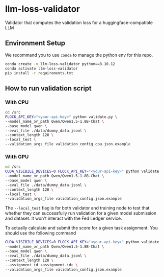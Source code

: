 # llm-loss-validator
Validator that computes the validation loss for a huggingface-compatible LLM

## Environment Setup

We recommand you to use `conda` to manage the python env for this repo.

```bash
conda create -n llm-loss-validator python==3.10.12
conda activate llm-loss-validator
pip install -r requirements.txt
```

## How to run validation script

### With CPU

```bash
cd /src
FLOCK_API_KEY="<your-api-key>" python validate.py \
--model_name_or_path Qwen/Qwen1.5-1.8B-Chat \
--base_model qwen \
--eval_file ./data/dummy_data.jsonl \
--context_length 128 \
--local_test \
--validation_args_file validation_config_cpu.json.example
```

### With GPU

```bash
cd /src
CUDA_VISIBILE_DEVICES=0 FLOCK_API_KEY="<your-api-key>" python validate.py \
--model_name_or_path Qwen/Qwen1.5-1.8B-Chat \
--base_model qwen \
--eval_file ./data/dummy_data.jsonl \
--context_length 128 \
--local_test \
--validation_args_file validation_config.json.example
```

The `--local_test` flag is for both validator and training node to test that whether they can successfully run validation for a given model submission and dataset. It won't interact with the Fed Ledger service.

To actually calculate and submit the score for a given task assignment. You should use the following command

```bash
CUDA_VISIBILE_DEVICES=0 FLOCK_API_KEY="<your-api-key>" python validate.py \
--model_name_or_path Qwen/Qwen1.5-1.8B-Chat \
--base_model qwen \
--eval_file ./data/dummy_data.jsonl \
--context_length 128 \
--assignment_id <assignment-id> \
--validation_args_file validation_config.json.example
```

